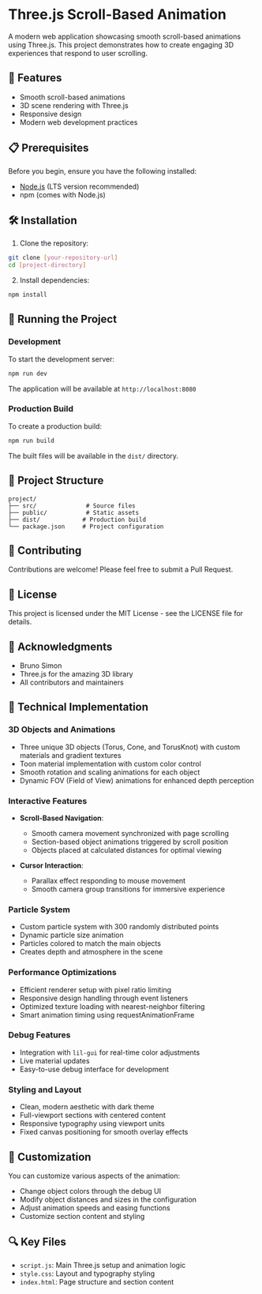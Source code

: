 # Three.js Scroll-Based Animation

A modern web application showcasing smooth scroll-based animations using Three.js. This project demonstrates how to create engaging 3D experiences that respond to user scrolling.

## 🚀 Features

- Smooth scroll-based animations
- 3D scene rendering with Three.js
- Responsive design
- Modern web development practices

## 📋 Prerequisites

Before you begin, ensure you have the following installed:
- [Node.js](https://nodejs.org/en/download/) (LTS version recommended)
- npm (comes with Node.js)

## 🛠️ Installation

1. Clone the repository:
```bash
git clone [your-repository-url]
cd [project-directory]
```

2. Install dependencies:
```bash
npm install
```

## 🚀 Running the Project

### Development
To start the development server:
```bash
npm run dev
```
The application will be available at `http://localhost:8080`

### Production Build
To create a production build:
```bash
npm run build
```
The built files will be available in the `dist/` directory.

## 📁 Project Structure

```
project/
├── src/              # Source files
├── public/           # Static assets
├── dist/            # Production build
└── package.json     # Project configuration
```

## 🤝 Contributing

Contributions are welcome! Please feel free to submit a Pull Request.

## 📝 License

This project is licensed under the MIT License - see the LICENSE file for details.

## 🙏 Acknowledgments

- Bruno Simon
- Three.js for the amazing 3D library
- All contributors and maintainers

## 🔧 Technical Implementation

### 3D Objects and Animations
- Three unique 3D objects (Torus, Cone, and TorusKnot) with custom materials and gradient textures
- Toon material implementation with custom color control
- Smooth rotation and scaling animations for each object
- Dynamic FOV (Field of View) animations for enhanced depth perception

### Interactive Features
- **Scroll-Based Navigation**: 
  - Smooth camera movement synchronized with page scrolling
  - Section-based object animations triggered by scroll position
  - Objects placed at calculated distances for optimal viewing
  
- **Cursor Interaction**:
  - Parallax effect responding to mouse movement
  - Smooth camera group transitions for immersive experience

### Particle System
- Custom particle system with 300 randomly distributed points
- Dynamic particle size animation
- Particles colored to match the main objects
- Creates depth and atmosphere in the scene

### Performance Optimizations
- Efficient renderer setup with pixel ratio limiting
- Responsive design handling through event listeners
- Optimized texture loading with nearest-neighbor filtering
- Smart animation timing using requestAnimationFrame

### Debug Features
- Integration with `lil-gui` for real-time color adjustments
- Live material updates
- Easy-to-use debug interface for development

### Styling and Layout
- Clean, modern aesthetic with dark theme
- Full-viewport sections with centered content
- Responsive typography using viewport units
- Fixed canvas positioning for smooth overlay effects

## 🎨 Customization

You can customize various aspects of the animation:
- Change object colors through the debug UI
- Modify object distances and sizes in the configuration
- Adjust animation speeds and easing functions
- Customize section content and styling

## 🔍 Key Files
- `script.js`: Main Three.js setup and animation logic
- `style.css`: Layout and typography styling
- `index.html`: Page structure and section content

